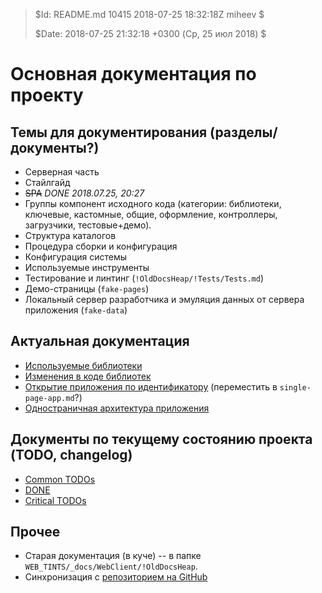 >
> $Id: README.md 10415 2018-07-25 18:32:18Z miheev $
>
> $Date: 2018-07-25 21:32:18 +0300 (Ср, 25 июл 2018) $
>

Основная документация по проекту
================================

Темы для документирования (разделы/документы?)
----------------------------------------------

- Серверная часть
- Стайлгайд
- ~~SPA~~ _DONE 2018.07.25, 20:27_
- Группы компонент исходного кода (категории: библиотеки, ключевые, кастомные, общие, оформление, контроллеры, загрузчики, тестовые+демо).
- Структура каталогов
- Процедура сборки и конфигурация
- Конфигурация системы
- Используемые инструменты
- Тестирование и линтинг (`!OldDocsHeap/!Tests/Tests.md`)
- Демо-страницы (`fake-pages`)
- Локальный сервер разработчика и эмуляция данных от сервера приложения (`fake-data`)

Актуальная документация
-----------------------

- [Используемые библиотеки](used-libs.md)
- [Изменения в коде библиотек](libs-patching.md)
- [Открытие приложения по идентификатору](open-app.md) (переместить в `single-page-app.md`?)
- [Одностраничная архитектура приложения](single-page-app.md)

Документы по текущему состоянию проекта (TODO, changelog)
---------------------------------------------------------

- [Common TODOs](!TODO/README.md)
- [DONE](!TODO/!DONE.md)
- [Critical TODOs](!TODO/!Critical.md)

Прочее
------

- Старая документация (в куче) -- в папке `WEB_TINTS/_docs/WebClient/!OldDocsHeap`.
- Синхронизация с [репозиторием на GitHub](https://github.com/lilliputten/vector-docs)

